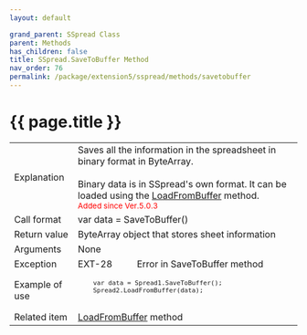 ```yaml
---
layout: default

grand_parent: SSpread Class
parent: Methods
has_children: false
title: SSpread.SaveToBuffer Method
nav_order: 76
permalink: /package/extension5/sspread/methods/savetobuffer
---
```

# {{ page.title }}

<table>
  <tr>
    <td>Explanation</td>
    <td colspan="2">Saves all the information in the spreadsheet in binary format in ByteArray.<br><br> Binary data is in SSpread's own format. It can be loaded using the <a href="/package/extension5/sspread/methods/loadfrombuffer">LoadFromBuffer</a> method. <br><small><span style="color:red">Added since Ver.5.0.3</span></small></td>
  </tr>
  <tr>
    <td>Call format</td>
    <td colspan="2">var data = SaveToBuffer()</td>
  </tr>
  <tr>
    <td>Return value</td>
    <td colspan="2">ByteArray object that stores sheet information</td>
  </tr>  
  <tr>
    <td>Arguments</td>
    <td colspan="2">None</td>
  </tr>
  <tr>
    <td>Exception</td>
    <td>EXT-28</td>
    <td>Error in SaveToBuffer method</td>
  </tr>
  <tr>
    <td>Example of use</td>
    <td colspan="2"><code><pre>
    var data = Spread1.SaveToBuffer();
    Spread2.LoadFromBuffer(data);
    </pre></code></td>
  </tr>
  <tr>
    <td>Related item</td>
    <td colspan="2"><a href="/package/extension5/sspread/methods/loadfrombuffer">LoadFromBuffer</a> method</td>
  </tr>
</table>
